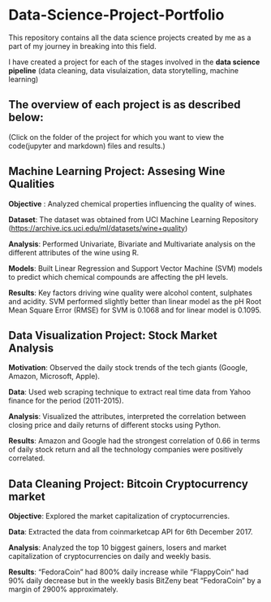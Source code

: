 # Data-Science-Project-Portfolio

This repository contains all the data science projects created by me as a part of my journey in breaking into this field.

I have created a project for each of the stages involved in the __data science pipeline__ (data cleaning, data visulaization, data storytelling, machine learning)

## The overview of each project is as described below:
(Click on the folder of the project for which you want to view the code(jupyter and markdown) files and results.)
## Machine Learning Project: Assesing Wine Qualities

__Objective__ : Analyzed chemical properties influencing the quality of wines.

__Dataset__: The dataset was obtained from UCI Machine Learning Repository (https://archive.ics.uci.edu/ml/datasets/wine+quality)

__Analysis__: Performed Univariate, Bivariate and Multivariate analysis on the different attributes of the wine using R.

__Models__: Built Linear Regression and Support Vector Machine (SVM) models to predict which chemical compounds are affecting the pH levels.

__Results__: Key factors driving wine quality were alcohol content, sulphates and acidity. SVM performed slightly better than linear model as the pH Root Mean Square Error (RMSE) for SVM is 0.1068 and for linear model is 0.1095.

## Data Visualization Project: Stock Market Analysis

__Motivation__: Observed the daily stock trends of the tech giants (Google, Amazon, Microsoft, Apple).

__Data__: Used web scraping technique to extract real time data from Yahoo finance for the period (2011-2015).

__Analysis__: Visualized the attributes, interpreted the correlation between closing price and daily returns of different stocks using Python.

__Results__: Amazon and Google had the strongest correlation of 0.66 in terms of daily stock return and all the technology companies were positively correlated.

## Data Cleaning Project: Bitcoin Cryptocurrency market

__Objective__: Explored the market capitalization of cryptocurrencies.

__Data__: Extracted the data from coinmarketcap API for 6th December 2017.

__Analysis__: Analyzed the top 10 biggest gainers, losers and market capitalization of cryptocurrencies on daily and weekly basis.

__Results__: “FedoraCoin” had 800% daily increase while “FlappyCoin” had 90% daily decrease but in the weekly basis BitZeny beat “FedoraCoin” by a margin of 2900% approximately.

